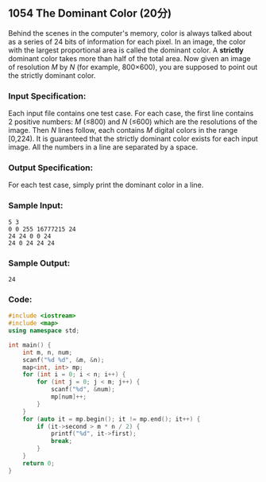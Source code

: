 ##  **1054** **The Dominant Color** (20分) 

Behind the scenes in the computer's memory, color is always talked about as a series of 24 bits of information for each pixel. In an image, the color with the largest proportional area is called the dominant color. A **strictly** dominant color takes more than half of the total area. Now given an image of resolution *M* by *N* (for example, 800×600), you are supposed to point out the strictly dominant color.

### Input Specification:

Each input file contains one test case. For each case, the first line contains 2 positive numbers: *M* (≤800) and *N* (≤600) which are the resolutions of the image. Then *N* lines follow, each contains *M* digital colors in the range [0,224). It is guaranteed that the strictly dominant color exists for each input image. All the numbers in a line are separated by a space.

### Output Specification:

For each test case, simply print the dominant color in a line.

### Sample Input:

```in
5 3
0 0 255 16777215 24
24 24 0 0 24
24 0 24 24 24
```

### Sample Output:

```out
24
```

### Code:

```c++
#include <iostream>
#include <map>
using namespace std;

int main() {
    int m, n, num;
    scanf("%d %d", &m, &n);
    map<int, int> mp;
    for (int i = 0; i < n; i++) {
        for (int j = 0; j < m; j++) {
            scanf("%d", &num);
            mp[num]++;
        }
    }
    for (auto it = mp.begin(); it != mp.end(); it++) {
        if (it->second > m * n / 2) {
            printf("%d", it->first);
            break;
        }
    }
    return 0;
}
```


